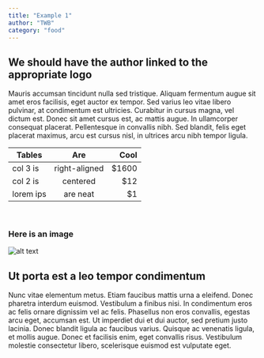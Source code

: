 ```yaml
---
title: "Example 1"
author: "TWB"
category: "food"
---
```


## We should have the author linked to the appropriate logo

Mauris accumsan tincidunt nulla sed tristique. Aliquam fermentum augue sit amet eros facilisis, eget auctor ex tempor. Sed varius leo vitae libero pulvinar, at condimentum est ultricies. Curabitur in cursus magna, vel dictum est. Donec sit amet cursus est, ac mattis augue. In ullamcorper consequat placerat. Pellentesque in convallis nibh. Sed blandit, felis eget placerat maximus, arcu est cursus nisl, in ultrices arcu nibh tempor ligula.

| Tables    |      Are      |   Cool |
| --------- | :-----------: | -----: |
| col 3 is  | right-aligned | \$1600 |
| col 2 is  |   centered    |   \$12 |
| lorem ips |   are neat    |    \$1 |

&nbsp;

### Here is an image

![alt text](/images/640x360.png)

## Ut porta est a leo tempor condimentum

Nunc vitae elementum metus. Etiam faucibus mattis urna a eleifend. Donec pharetra interdum euismod. Vestibulum a finibus nisi. In condimentum eros ac felis ornare dignissim vel ac felis. Phasellus non eros convallis, egestas arcu eget, accumsan est. Ut imperdiet dui et dui auctor, sed pretium justo lacinia. Donec blandit ligula ac faucibus varius. Quisque ac venenatis ligula, et mollis augue. Donec et facilisis enim, eget convallis risus. Vestibulum molestie consectetur libero, scelerisque euismod est vulputate eget.
